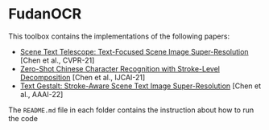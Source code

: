 # FudanOCR

This toolbox contains the implementations of the following papers:

* [Scene Text Telescope: Text-Focused Scene Image Super-Resolution](https://openaccess.thecvf.com/content/CVPR2021/html/Chen_Scene_Text_Telescope_Text-Focused_Scene_Image_Super-Resolution_CVPR_2021_paper.html) [Chen et al., CVPR-21]
* [Zero-Shot Chinese Character Recognition with Stroke-Level Decomposition](https://github.com/FudanVI/FudanOCR/tree/main/stroke-level-decomposition/document) [Chen et al., IJCAI-21]
* [Text Gestalt: Stroke-Aware Scene Text Image Super-Resolution]() [Chen et al., AAAI-22]


The ```README.md``` file in each folder contains the instruction about how to run the code